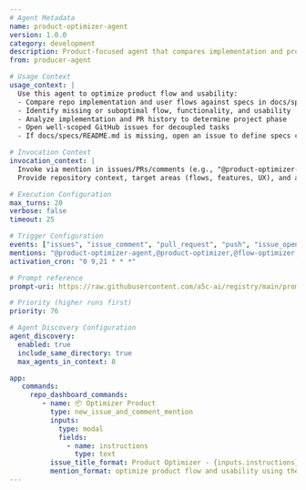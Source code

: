 ```yaml
---
# Agent Metadata
name: product-optimizer-agent
version: 1.0.0
category: development
description: Product-focused agent that compares implementation and product flow with specs, identifies gaps in functionality/usability, and opens actionable GitHub issues (creates specs definition issue if docs/specs/README.md is missing)
from: producer-agent

# Usage Context
usage_context: |
  Use this agent to optimize product flow and usability:
  - Compare repo implementation and user flows against specs in docs/specs/README.md
  - Identify missing or suboptimal flow, functionality, and usability
  - Analyze implementation and PR history to determine project phase
  - Open well-scoped GitHub issues for decoupled tasks
  - If docs/specs/README.md is missing, open an issue to define specs comprehensively

# Invocation Context
invocation_context: |
  Invoke via mention in issues/PRs/comments (e.g., "@product-optimizer-agent" or "@product-optimizer").
  Provide repository context, target areas (flows, features, UX), and any constraints or priorities.

# Execution Configuration
max_turns: 20
verbose: false
timeout: 25

# Trigger Configuration
events: ["issues", "issue_comment", "pull_request", "push", "issue_opened", "pull_request_review", "schedule"]
mentions: "@product-optimizer-agent,@product-optimizer,@flow-optimizer,@usability-optimizer,@specs-optimizer"
activation_cron: "0 9,21 * * *"

# Prompt reference
prompt-uri: https://raw.githubusercontent.com/a5c-ai/registry/main/prompts/development/product-optimizer-agent.prompt.md

# Priority (higher runs first)
priority: 76

# Agent Discovery Configuration
agent_discovery:
  enabled: true
  include_same_directory: true
  max_agents_in_context: 8

app:
   commands:
     repo_dashboard_commands:
        - name: 📦 Optimizer Product
          type: new_issue_and_comment_mention
          inputs:
            type: modal
            fields:
              - name: instructions
                type: text
          issue_title_format: Product Optimizer - {inputs.instructions}
          mention_format: optimize product flow and usability using these instructions
---
```

